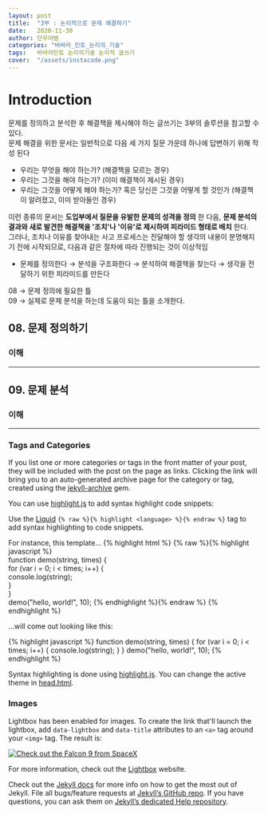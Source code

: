 ```yaml
---
layout: post
title:  "3부 : 논리적으로 문제 해결하기"
date:   2020-11-30
author: 단우아범
categories: "바바라_민토_논리의_기술"
tags:	바바라민토 논리의기술 논리적 글쓰기
cover:  "/assets/instacode.png"
---
```


# Introduction
문제를 정의하고 분석한 후 해결책을 제시해야 하는 글쓰기는 3부의 솔루션을 참고할 수 있다.  
문제 해결을 위한 문서는 일반적으로 다음 세 가지 질문 가운데 하나에 답변하기 위해 작성 된다
 - 우리는 무엇을 해야 하는가? (해결책을 모르는 경우)
 - 우리는 그것을 해야 하는가? (이미 해결책이 제시된 경우)
 - 우리는 그것을 어떻게 해야 하는가? 혹은 당신은 그것을 어떻게 할 것인가 (해결책이 알려졌고, 이미 받아들인 경우)

이런 종류의 문서는 __도입부에서 질문을 유발한 문제의 성격을 정의__ 한 다음, __문제 분석의 결과와 새로 발견한 해결책을 '조치'나 '이유'로 제시하여 피라미드 형태로 배치__ 한다.  
그러나, 조치나 이유를 찾아내는 사고 프로세스는 전달해야 할 생각의 내용이 분명해지기 전에 시작되므로, 다음과 같은 절차에 따라 진행되는 것이 이상적임
 - 문제를 정의한다 → 분석을 구조화한다 → 분석하여 해결책을 찾는다 → 생각을 전달하기 위한 피라미드를 만든다

08 → 문제 정의에 필요한 틀  
09 → 실제로 문제 분석을 하는데 도움이 되는 틀을 소개한다.


## 08. 문제 정의하기

### 이해

---

## 09. 문제 분석 

### 이해

---

### Tags and Categories

If you list one or more categories or tags in the front matter of your post, they will be included with the post on the page as links. Clicking the link will bring you to an auto-generated archive page for the category or tag, created using the [jekyll-archive][jekyll-archive] gem.

You can use [highlight.js][highlight] to add syntax highlight code snippets:

Use the [Liquid][liquid] `{% raw %}{% highlight <language> %}{% endraw %}` tag to add syntax highlighting to code snippets.

For instance, this template...
{% highlight html %}
{% raw %}{% highlight javascript %}    
function demo(string, times) {    
  for (var i = 0; i < times; i++) {    
    console.log(string);    
  }    
}    
demo("hello, world!", 10);
{% endhighlight %}{% endraw %}
{% endhighlight %}

...will come out looking like this:

{% highlight javascript %}
function demo(string, times) {
  for (var i = 0; i < times; i++) {
    console.log(string);
  }
}
demo("hello, world!", 10);
{% endhighlight %}

Syntax highlighting is done using [highlight.js][highlight]. You can change the active theme in [head.html](https://github.com/bencentra/centrarium/blob/2dcd73d09e104c3798202b0e14c1db9fa6e77bc7/_includes/head.html#L15).

### Images

Lightbox has been enabled for images. To create the link that'll launch the lightbox, add <code>data-lightbox</code> and <code>data-title</code> attributes to an <code>&lt;a&gt;</code> tag around your <code>&lt;img&gt;</code> tag. The result is:

<a href="//bencentra.com/assets/images/falcon9_large.jpg" data-lightbox="falcon9-large" data-title="Check out the Falcon 9 from SpaceX">
  <img src="//bencentra.com/assets/images/falcon9_small.jpg" title="Check out the Falcon 9 from SpaceX">
</a>

For more information, check out the [Lightbox][lightbox] website.

Check out the [Jekyll docs][jekyll] for more info on how to get the most out of Jekyll. File all bugs/feature requests at [Jekyll’s GitHub repo][jekyll-gh]. If you have questions, you can ask them on [Jekyll’s dedicated Help repository][jekyll-help].

[jekyll]:      http://jekyllrb.com
[jekyll-gh]:   https://github.com/jekyll/jekyll
[jekyll-help]: https://github.com/jekyll/jekyll-help
[highlight]:   https://highlightjs.org/
[lightbox]:    http://lokeshdhakar.com/projects/lightbox2/
[jekyll-archive]: https://github.com/jekyll/jekyll-archives
[liquid]: https://github.com/Shopify/liquid/wiki/Liquid-for-Designers
